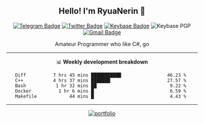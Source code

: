 <h2 align="center">Hello! I'm RyuaNerin 👋</h2>
<div align=center>

  [![Telegram Badge](https://img.shields.io/badge/-Telegram-2CA5E0?style=flat-square&logo=telegram&logoColor=white&link=https://t.me/unknown5766)](https://t.me/unknown5766)
  [![Twitter Badge](https://img.shields.io/badge/-Twitter-1DA1F2?style=flat-square&logo=twitter&logoColor=white&link=https://twitter.com/RyuaNerin)](https://twitter.com/RyuaNerin)
  [![Keybase Badge](https://img.shields.io/badge/-Keybase-33A0FF?style=flat-square&logo=keybase&logoColor=white&link=https://keybase.io/ryuanerin)](https://keybase.io/ryuanerin)
  ![Keybase PGP](https://img.shields.io/keybase/pgp/ryuanerin?style=flat-square)
  [![Gmail Badge](https://img.shields.io/badge/-Gmail-D14836?style=flat-square&logo=Gmail&logoColor=white&link=mailto:ryuanerin@gmail.com)](mailto:ryuanerin@gmail.com) 

  Amateur Programmer who like C#, go

  -------

  📊 **Weekly development breakdown**

  <!--START_SECTION:waka-->
```text
Diff          7 hrs 45 mins ███████████                 46.23 % 
C++           4 hrs 37 mins ███████                     27.57 % 
Bash           1 hr 32 mins ██                           9.22 % 
Docker          1 hr 6 mins █                            6.59 % 
Makefile            44 mins █                            4.43 % 
```
<!--END_SECTION:waka-->

  -------

  [![portfolio](https://github-readme-stats.vercel.app/api/pin/?username=RyuaNerin&repo=portfolio)](https://github.com/RyuaNerin/portfolio)

</div>
